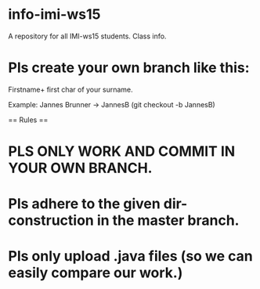 # info-imi-ws15
A repository for all IMI-ws15 students. Class info.

# Pls create your own branch like this:

Firstname+ first char of your surname.

Example: Jannes Brunner -> JannesB 
(git checkout -b JannesB)

== Rules ==

# PLS ONLY WORK AND COMMIT IN YOUR OWN BRANCH.

# Pls adhere to the given dir-construction in the master branch.

# Pls only upload .java files (so we can easily compare our work.)





